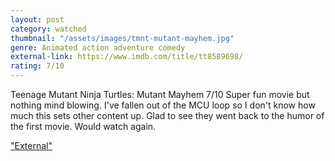 ```yaml
---
layout: post
category: watched
thumbnail: "/assets/images/tmnt-mutant-mayhem.jpg"
genre: Animated action adventure comedy
external-link: https://www.imdb.com/title/tt8589698/
rating: 7/10
---
```

Teenage Mutant Ninja Turtles: Mutant Mayhem
7/10
Super fun movie but nothing mind blowing. I've fallen out of the MCU loop so I don't know how much this sets other content up. Glad to see they went back to the humor of the first movie. Would watch again.

["External"](https://www.imdb.com/title/tt8589698/)
